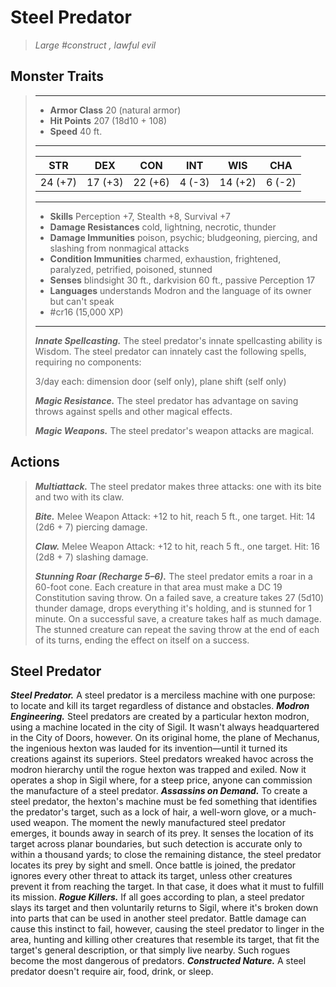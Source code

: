 # Steel Predator
>*Large #construct , lawful evil*
## Monster Traits
>___
>- **Armor Class** 20 (natural armor)
>- **Hit Points** 207 (18d10 + 108)
>- **Speed** 40 ft.
>___
>|STR|DEX|CON|INT|WIS|CHA|
>|:---:|:---:|:---:|:---:|:---:|:---:|
>|24 (+7)|17 (+3)|22 (+6)|4 (-3)|14 (+2)|6 (-2)|
>___
>- **Skills** Perception +7, Stealth +8, Survival +7
>- **Damage Resistances** cold, lightning, necrotic, thunder
>- **Damage Immunities** poison, psychic; bludgeoning, piercing, and slashing from nonmagical attacks
>- **Condition Immunities** charmed, exhaustion, frightened, paralyzed, petrified, poisoned, stunned
>- **Senses** blindsight 30 ft., darkvision 60 ft., passive Perception 17
>- **Languages** understands Modron and the language of its owner but can't speak
>- #cr16 (15,000 XP)
>___
>***Innate Spellcasting.*** The steel predator's innate spellcasting ability is Wisdom. The steel predator can innately cast the following spells, requiring no components:  
>
>3/day each: dimension door (self only), plane shift (self only)  
>
>
>***Magic Resistance.*** The steel predator has advantage on saving throws against spells and other magical effects.  
>
>***Magic Weapons.*** The steel predator's weapon attacks are magical.  
>
## Actions
>***Multiattack.*** The steel predator makes three attacks: one with its bite and two with its claw.  
>
>***Bite.*** Melee Weapon Attack: +12 to hit, reach 5 ft., one target. Hit: 14 (2d6 + 7) piercing damage.  
>
>***Claw.*** Melee Weapon Attack: +12 to hit, reach 5 ft., one target. Hit: 16 (2d8 + 7) slashing damage.  
>
>***Stunning Roar (Recharge 5–6).*** The steel predator emits a roar in a 60-foot cone. Each creature in that area must make a DC 19 Constitution saving throw. On a failed save, a creature takes 27 (5d10) thunder damage, drops everything it's holding, and is stunned for 1 minute. On a successful save, a creature takes half as much damage. The stunned creature can repeat the saving throw at the end of each of its turns, ending the effect on itself on a success.
## Steel Predator
***Steel Predator.*** A steel predator is a merciless machine with one purpose: to locate and kill its target regardless of distance and obstacles.
***Modron Engineering.*** Steel predators are created by a particular hexton modron, using a machine located in the city of Sigil. It wasn't always headquartered in the City of Doors, however. On its original home, the plane of Mechanus, the ingenious hexton was lauded for its invention—until it turned its creations against its superiors. Steel predators wreaked havoc across the modron hierarchy until the rogue hexton was trapped and exiled. Now it operates a shop in Sigil where, for a steep price, anyone can commission the manufacture of a steel predator.
***Assassins on Demand.*** To create a steel predator, the hexton's machine must be fed something that identifies the predator's target, such as a lock of hair, a well-worn glove, or a much-used weapon. The moment the newly manufactured steel predator emerges, it bounds away in search of its prey. It senses the location of its target across planar boundaries, but such detection is accurate only to within a thousand yards; to close the remaining distance, the steel predator locates its prey by sight and smell.
Once battle is joined, the predator ignores every other threat to attack its target, unless other creatures prevent it from reaching the target. In that case, it does what it must to fulfill its mission.
***Rogue Killers.*** If all goes according to plan, a steel predator slays its target and then voluntarily returns to Sigil, where it's broken down into parts that can be used in another steel predator. Battle damage can cause this instinct to fail, however, causing the steel predator to linger in the area, hunting and killing other creatures that resemble its target, that fit the target's general description, or that simply live nearby. Such rogues become the most dangerous of predators.
***Constructed Nature.*** A steel predator doesn't require air, food, drink, or sleep.